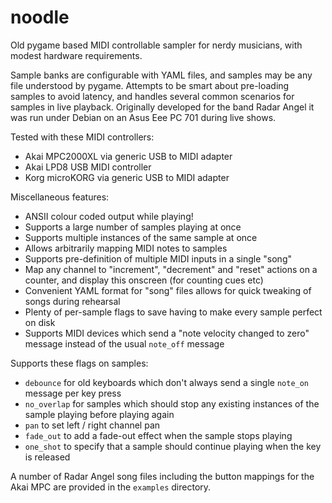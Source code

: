 # noodle
Old pygame based MIDI controllable sampler for nerdy musicians, with modest hardware requirements.

Sample banks are configurable with YAML files, and samples may be any file understood by pygame. Attempts to be smart about pre-loading samples to avoid latency, and handles several common scenarios for samples in live playback.
Originally developed for the band Radar Angel it was run under Debian on an Asus Eee PC 701 during live shows.

Tested with these MIDI controllers:

* Akai MPC2000XL via generic USB to MIDI adapter
* Akai LPD8 USB MIDI controller
* Korg microKORG via generic USB to MIDI adapter

Miscellaneous features:

* ANSII colour coded output while playing!
* Supports a large number of samples playing at once
* Supports multiple instances of the same sample at once
* Allows arbitrarily mapping MIDI notes to samples
* Supports pre-definition of multiple MIDI inputs in a single "song"
* Map any channel to "increment", "decrement" and "reset" actions on a counter, and display this onscreen (for counting cues etc)
* Convenient YAML format for "song" files allows for quick tweaking of songs during rehearsal
* Plenty of per-sample flags to save having to make every sample perfect on disk
* Supports MIDI devices which send a "note velocity changed to zero" message instead of the usual `note_off` message

Supports these flags on samples:

* `debounce` for old keyboards which don't always send a single `note_on` message per key press
* `no_overlap` for samples which should stop any existing instances of the sample playing before playing again
* `pan` to set left / right channel pan
* `fade_out` to add a fade-out effect when the sample stops playing
* `one_shot` to specify that a sample should continue playing when the key is released

A number of Radar Angel song files including the button mappings for the Akai MPC are provided in the `examples` directory.
